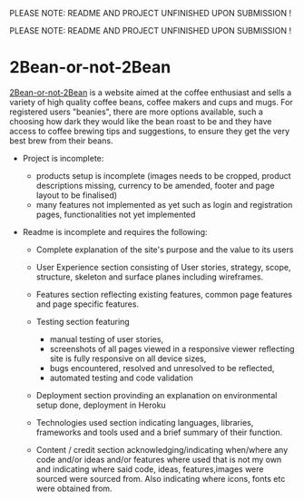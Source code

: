 PLEASE NOTE: README AND PROJECT UNFINISHED UPON SUBMISSION !

PLEASE NOTE: README AND PROJECT UNFINISHED UPON SUBMISSION !

# 2Bean-or-not-2Bean

[2Bean-or-not-2Bean](https://   ) is a website aimed at the coffee enthusiast and sells a variety of high quality coffee beans, coffee makers and cups and mugs. For registered users "beanies", there are more options available, such a choosing how dark they would like the bean roast to be and they have access to coffee brewing tips and suggestions, to ensure they get the very best brew from their beans.

* Project is incomplete: 
    - products setup is incomplete (images needs to be cropped, product descriptions missing, currency to be amended, footer and page layout to be finalised)
    - many features not implemented as yet such as login and registration pages, functionalities not yet implemented

* Readme is incomplete and requires the following:
    - Complete explanation of the site's purpose and the value to its users
    - User Experience section consisting of User stories, strategy, scope, structure, skeleton and surface planes including wireframes.
    - Features section reflecting existing features, common page features and page specific features.
    - Testing section featuring
        - manual testing of user stories,
        - screenshots of all pages viewed in a responsive viewer reflecting site is fully responsive on all device sizes,
        - bugs encountered, resolved and unresolved to be reflected,
        - automated testing and code validation 
    - Deployment section provinding an explanation on environmental setup done, deployment in Heroku

    - Technologies used section indicating languages, libraries, frameworks and tools used and a brief summary of their function.
    - Content / credit section acknowledging/indicating when/where any code and/or ideas and/or features where used that is not my own and indicating where said code, ideas, features,images were sourced were sourced from. Also indicating where icons, fonts etc were obtained from.
    
